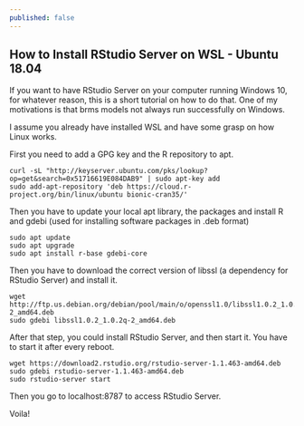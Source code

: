 ```yaml
---
published: false
---
```

## How to Install RStudio Server on WSL - Ubuntu 18.04

If you want to have RStudio Server on your computer running Windows 10, for whatever reason, this is a short tutorial on how to do that. One of my motivations is that brms models not always run successfully on Windows.

I assume you already have installed WSL and have some grasp on how Linux works.

First you need to add a GPG key and the R repository to apt.

```
curl -sL "http://keyserver.ubuntu.com/pks/lookup?op=get&search=0x51716619E084DAB9" | sudo apt-key add
sudo add-apt-repository 'deb https://cloud.r-project.org/bin/linux/ubuntu bionic-cran35/'
```

Then you have to update your local apt library, the packages and install R and gdebi (used for installing software packages in .deb format)
```
sudo apt update
sudo apt upgrade
sudo apt install r-base gdebi-core
```

Then you have to download the correct version of libssl (a dependency for RStudio Server) and install it.
```
wget http://ftp.us.debian.org/debian/pool/main/o/openssl1.0/libssl1.0.2_1.0.2q-2_amd64.deb
sudo gdebi libssl1.0.2_1.0.2q-2_amd64.deb
```

After that step, you could install RStudio Server, and then start it. You have to start it after every reboot.
```
wget https://download2.rstudio.org/rstudio-server-1.1.463-amd64.deb
sudo gdebi rstudio-server-1.1.463-amd64.deb
sudo rstudio-server start
```

Then you go to localhost:8787 to access RStudio Server.

Voila!